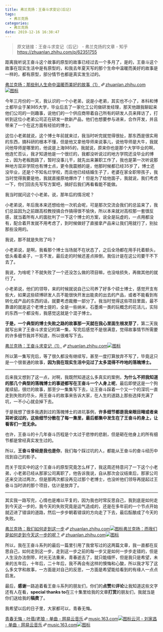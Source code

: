 ```yaml
---
title: 弗兰克扬：王奋斗求变记(后记)
tags:
  - 弗兰克扬
categories:
  - 弗兰克扬
date: 2019-12-16 16:38:47
---
```


> 原文链接：王奋斗求变记（后记） - 弗兰克扬的文章 - 知乎
      <https://zhuanlan.zhihu.com/p/62351755>

<!--more-->

<div class="Post-RichTextContainer"><div class="RichText ztext Post-RichText"><p>距离我听说王奋斗这个故事的原型的故事已经过去一个多月了，是的，王奋斗这个故事在现实生活中是有原型的，和我去年夏天写的那个生命中温暖而美好的故事是一样的，都有原型，部分情节也都是真实发生过的。</p><a target="_blank" href="https://zhuanlan.zhihu.com/p/40787849" data-draft-node="block" data-draft-type="link-card" data-image="https://pic4.zhimg.com/v2-34ff66c0991877658489861d77a4ee87_180x120.jpg" data-image-width="1068" data-image-height="441" class="LinkCard LinkCard--hasImage" data-za-detail-view-id="172"><span class="LinkCard-backdrop" style="background-image:url(https://pic4.zhimg.com/v2-34ff66c0991877658489861d77a4ee87_180x120.jpg)"></span><span class="LinkCard-content"><span class="LinkCard-text"><span class="LinkCard-title" data-text="true">弗兰克扬：那些别人生命中温暖而美好的故事（1）</span><span class="LinkCard-meta"><span style="display:inline-flex;align-items:center">​<svg class="Zi Zi--InsertLink" fill="currentColor" viewBox="0 0 24 24" width="17" height="17"><path d="M6.77 17.23c-.905-.904-.94-2.333-.08-3.193l3.059-3.06-1.192-1.19-3.059 3.058c-1.489 1.489-1.427 3.954.138 5.519s4.03 1.627 5.519.138l3.059-3.059-1.192-1.192-3.059 3.06c-.86.86-2.289.824-3.193-.08zm3.016-8.673l1.192 1.192 3.059-3.06c.86-.86 2.289-.824 3.193.08.905.905.94 2.334.08 3.194l-3.059 3.06 1.192 1.19 3.059-3.058c1.489-1.489 1.427-3.954-.138-5.519s-4.03-1.627-5.519-.138L9.786 8.557zm-1.023 6.68c.33.33.863.343 1.177.029l5.34-5.34c.314-.314.3-.846-.03-1.176-.33-.33-.862-.344-1.176-.03l-5.34 5.34c-.314.314-.3.846.03 1.177z" fill-rule="evenodd"></path></svg></span>zhuanlan.zhihu.com</span></span><span class="LinkCard-imageCell"><img class="LinkCard-image LinkCard-image--horizontal" alt="图标" src="https://pic4.zhimg.com/v2-34ff66c0991877658489861d77a4ee87_180x120.jpg"></span></span></a><p>今年三月份的一天，我认识的一个小老弟，说是小老弟，其实也不小了，本科和博士都毕业于某985大学，毕业后去了一家化工公司做研发经理，那天他跟我聊起来他们公司的一则趣事，说他们的一个供应商带着自己所有的研发人员来拜访了，打听到这位小老弟公司正在研发一款新产品，他们也想要参与进来，合作开发，并且带来了一个在这方面有经验的博士。</p><p>这位小老弟就说，这个博士年前就来过，我当时听完就觉得很扯，那东西是很实用的东西，搞科研的根本不懂，但是他又拿他导师来说事儿，说他导师是大牛，我就问他导师是哪里的，他说是上海985的，我就说，原来你也是那个大学毕业的啊，他连忙否认，我才知道他是一个很烂的，我都没听说过的地方学院还没毕业的博士，因为老板跑路了，暂时没事儿干，就先出来兼职工作了，我也是第一次听说那种地方双非学院也有博士点，更令我震撼的是，他那时候都已经35岁了，博士还没毕业，还是个不知名烂学校，而且他已经结婚生子了，老婆在家全职带孩子，我当时觉得我要是他，我就直接原地爆炸了！但是为了给他面子，我就说，我们考虑一下，你们回去先写写方案吧，搞好后我们再看看能不能做。</p><p>我当时就问这个小老弟，说，那年后的情况呢？</p><p>小老弟说，年后我本来还想给他一次机会呢，可是那次交流会我们的总监来了，我们总监因为之前跟高校教授搞合作搞得很不愉快，所以本来就对高校那一套很反感，就当着所有人的面批判了一下这个博士的方案，说全是玩虚的，一点用都没有，配合着开发就不用考虑了，到时候做好了直接拿产品来让我们用就行了，别扯那些没用的。</p><p>我说，那不就是失败了吗？</p><p>小老弟说，是啊，我看那个博士当场就不在状态了，之后全场都在用手托着额头，低头看着桌子，一言不发，最后走的时候还差点摔倒，我估计是在这公司要干不下去了。</p><p>我说，为啥呢？不就失败了一个还没怎么做的项目嘛，也没啥损失，再做其他的就行了。</p><p>小老弟说，他们的领导，来的时候就说自己公司养了好多个硕士博士，感觉开支有些大，如果这些硕博研发人员不能很快开发出能卖的出去的产品，或者不能看到有转化成产品的东西的话，就要考虑裁撤一部分了。我当时觉得这些项目里面，最不靠谱的就是这个老博士提的，全是一些纳米，石墨烯一类的玩概念的花活儿，实际的东西一个都没有，我感觉这就是个混子博士。</p><p><b>于是，一个典型的博士失败之路的故事那一天就在我心里面生根发芽了</b>，第二天我就写出来了王奋斗求变记的第一集，写完后感觉不是很满意，觉得故事情节所需要的许多细节我并不知道，所以很难写下去。</p><a target="_blank" href="https://zhuanlan.zhihu.com/p/58730664" data-draft-node="block" data-draft-type="link-card" data-image="https://pic2.zhimg.com/v2-86f084bbaf679c48e4060b7bfa3ebaf9_180x120.jpg" data-image-width="1157" data-image-height="294" class="LinkCard LinkCard--hasImage"><span class="LinkCard-backdrop" style="background-image:url(https://pic2.zhimg.com/v2-86f084bbaf679c48e4060b7bfa3ebaf9_180x120.jpg)"></span><span class="LinkCard-content"><span class="LinkCard-text"><span class="LinkCard-title" data-text="true">弗兰克扬：王奋斗求变记（1）</span><span class="LinkCard-meta"><span style="display:inline-flex;align-items:center">​<svg class="Zi Zi--InsertLink" fill="currentColor" viewBox="0 0 24 24" width="17" height="17"><path d="M6.77 17.23c-.905-.904-.94-2.333-.08-3.193l3.059-3.06-1.192-1.19-3.059 3.058c-1.489 1.489-1.427 3.954.138 5.519s4.03 1.627 5.519.138l3.059-3.059-1.192-1.192-3.059 3.06c-.86.86-2.289.824-3.193-.08zm3.016-8.673l1.192 1.192 3.059-3.06c.86-.86 2.289-.824 3.193.08.905.905.94 2.334.08 3.194l-3.059 3.06 1.192 1.19 3.059-3.058c1.489-1.489 1.427-3.954-.138-5.519s-4.03-1.627-5.519-.138L9.786 8.557zm-1.023 6.68c.33.33.863.343 1.177.029l5.34-5.34c.314-.314.3-.846-.03-1.176-.33-.33-.862-.344-1.176-.03l-5.34 5.34c-.314.314-.3.846.03 1.177z" fill-rule="evenodd"></path></svg></span>zhuanlan.zhihu.com</span></span><span class="LinkCard-imageCell"><img class="LinkCard-image LinkCard-image--horizontal" alt="图标" src="https://pic2.zhimg.com/v2-86f084bbaf679c48e4060b7bfa3ebaf9_180x120.jpg"></span></span></a><p>所以第一集写完后，等了很久都没有继续写，甚至一度打算放弃不写了，毕竟这只是一个很普通的故事，<b>因为我在现实生活中见过了太多混得不咋地的落魄博士。</b></p><hr><p>后来我又想到了这一点，对啊，我既然知道这么多真实的案例，<b>为什么不把我知道的那几个典型的落魄博士的事迹都写在王奋斗一个人身上呢</b>，最后即使这是一个狗尾续貂，很烂的故事，那至少一集集写下去，让王奋斗踩着一个又一个的深坑一直走到失败的尽头，用王奋斗的故事来告诉大家，在人生的道路上那些选择充满了坑，一不小心就会掉下去。</p><p>于是我想了很多我遇到过的落魄博士的进坑事例，<b>许多细节都是我亲眼目睹或者亲耳听说过的，这些细节分散在了每一集里，最后都集中发生在了王奋斗的身上，让看客们一览无余。</b></p><p>也许，王奋斗的十几年奋斗历程是个太过于悲惨的悲剧，但是砸在他身上的所有细节都是曾经真实发生过的。</p><p>所以，<b>王奋斗曾经是我也是你</b>，我们每个踩过坑的人，都能从王奋斗的奋斗经历中找到自己的影子。</p><p>而关于现实中的这个王奋斗的原型究竟怎么样了，我这周还特意问了一下这个小老弟，小老弟已经从那家公司离职了，他告诉我说，自从那次会议结束后，那家公司还来交流过两次，但是那两次都没再见过那个老博士，也没听他们领导再提起过王奋斗当时讲的那个项目，估计是放弃了。</p><hr><p>其实我一路写完，心情也是难以平复的，因为我也时常反思自己，我到底是如何走到今天这一步的，我今天的失败究竟是运气造成的，还是在多年前的一个节点开始就迈进了错误的道路，然后一步步朝着错误的方向走了下去，最后酝酿成了今天的失败。</p><a target="_blank" href="https://zhuanlan.zhihu.com/p/24751487" data-draft-node="block" data-draft-type="link-card" data-image="https://zhstatic.zhihu.com/assets/zhihu/editor/zhihu-card-default.svg" class="LinkCard LinkCard--hasImage"><span class="LinkCard-backdrop" style="background-image:url(https://zhstatic.zhihu.com/assets/zhihu/editor/zhihu-card-default.svg)"></span><span class="LinkCard-content"><span class="LinkCard-text"><span class="LinkCard-title" data-text="true">弗兰克扬：我们如何走到这一步</span><span class="LinkCard-meta"><span style="display:inline-flex;align-items:center">​<svg class="Zi Zi--InsertLink" fill="currentColor" viewBox="0 0 24 24" width="17" height="17"><path d="M6.77 17.23c-.905-.904-.94-2.333-.08-3.193l3.059-3.06-1.192-1.19-3.059 3.058c-1.489 1.489-1.427 3.954.138 5.519s4.03 1.627 5.519.138l3.059-3.059-1.192-1.192-3.059 3.06c-.86.86-2.289.824-3.193-.08zm3.016-8.673l1.192 1.192 3.059-3.06c.86-.86 2.289-.824 3.193.08.905.905.94 2.334.08 3.194l-3.059 3.06 1.192 1.19 3.059-3.058c1.489-1.489 1.427-3.954-.138-5.519s-4.03-1.627-5.519-.138L9.786 8.557zm-1.023 6.68c.33.33.863.343 1.177.029l5.34-5.34c.314-.314.3-.846-.03-1.176-.33-.33-.862-.344-1.176-.03l-5.34 5.34c-.314.314-.3.846.03 1.177z" fill-rule="evenodd"></path></svg></span>zhuanlan.zhihu.com</span></span><span class="LinkCard-imageCell"><img class="LinkCard-image LinkCard-image--square" alt="图标" src="https://zhstatic.zhihu.com/assets/zhihu/editor/zhihu-card-default.svg"></span></span></a><a target="_blank" href="https://zhuanlan.zhihu.com/p/54032351" data-draft-node="block" data-draft-type="link-card" data-image="https://pic1.zhimg.com/v2-db26b7b7622cd429b0bb566a17d29190_180x120.jpg" data-image-width="898" data-image-height="555" class="LinkCard LinkCard--hasImage"><span class="LinkCard-backdrop" style="background-image:url(https://pic1.zhimg.com/v2-db26b7b7622cd429b0bb566a17d29190_180x120.jpg)"></span><span class="LinkCard-content"><span class="LinkCard-text"><span class="LinkCard-title" data-text="true">弗兰克扬：而我们是如何走到今天这一步的呢？</span><span class="LinkCard-meta"><span style="display:inline-flex;align-items:center">​<svg class="Zi Zi--InsertLink" fill="currentColor" viewBox="0 0 24 24" width="17" height="17"><path d="M6.77 17.23c-.905-.904-.94-2.333-.08-3.193l3.059-3.06-1.192-1.19-3.059 3.058c-1.489 1.489-1.427 3.954.138 5.519s4.03 1.627 5.519.138l3.059-3.059-1.192-1.192-3.059 3.06c-.86.86-2.289.824-3.193-.08zm3.016-8.673l1.192 1.192 3.059-3.06c.86-.86 2.289-.824 3.193.08.905.905.94 2.334.08 3.194l-3.059 3.06 1.192 1.19 3.059-3.058c1.489-1.489 1.427-3.954-.138-5.519s-4.03-1.627-5.519-.138L9.786 8.557zm-1.023 6.68c.33.33.863.343 1.177.029l5.34-5.34c.314-.314.3-.846-.03-1.176-.33-.33-.862-.344-1.176-.03l-5.34 5.34c-.314.314-.3.846.03 1.177z" fill-rule="evenodd"></path></svg></span>zhuanlan.zhihu.com</span></span><span class="LinkCard-imageCell"><img class="LinkCard-image LinkCard-image--horizontal" alt="图标" src="https://pic1.zhimg.com/v2-db26b7b7622cd429b0bb566a17d29190_180x120.jpg"></span></span></a><p>所以，我在王奋斗系列的最后一篇里引用了我曾写过的这两篇文章，我一直都在反思自己，如何走到这一步，走到这一步之前的每一步又是如何一步步走错的，但是人生没办法倒带，时光无法重来，青春逝去了，就只能缅怀，但是我只是希望，未来的五年后，十年后，二十年后，我不再会有这样的懊悔和心酸，所以我才写了这么多文字和故事，一方面是对自己的反思，一方面是希望能给看到的有缘人一点点启发。</p><p>最后，<b>感谢</b>一路追着看王奋斗系列的朋友们，你们的<b>点赞</b>和<b>评论</b>让我知道这些文字还有人在看，<b>special thanks to</b>在三十集里给我的文章<b>打赏</b>的朋友们，我就当是你们送给我的<b>稿费</b>了。</p><p>我希望以后的日子里，大家都可以，青春无悔。</p><a target="_blank" href="https://link.zhihu.com/?target=https%3A//music.163.com/%23/song%3Fid%3D85567" data-draft-node="block" data-draft-type="link-card" data-image="https://pic1.zhimg.com/v2-56bab3e95c39e88e4d7738b99f5a1300_ipico.jpg" data-image-width="360" data-image-height="360" class="LinkCard LinkCard--hasImage"><span class="LinkCard-backdrop" style="background-image:url(https://pic1.zhimg.com/v2-56bab3e95c39e88e4d7738b99f5a1300_ipico.jpg)"></span><span class="LinkCard-content"><span class="LinkCard-text"><span class="LinkCard-title" data-text="true">青春无悔 - 叶蓓/老狼 - 单曲 - 网易云音乐</span><span class="LinkCard-meta"><span style="display:inline-flex;align-items:center">​<svg class="Zi Zi--InsertLink" fill="currentColor" viewBox="0 0 24 24" width="17" height="17"><path d="M6.77 17.23c-.905-.904-.94-2.333-.08-3.193l3.059-3.06-1.192-1.19-3.059 3.058c-1.489 1.489-1.427 3.954.138 5.519s4.03 1.627 5.519.138l3.059-3.059-1.192-1.192-3.059 3.06c-.86.86-2.289.824-3.193-.08zm3.016-8.673l1.192 1.192 3.059-3.06c.86-.86 2.289-.824 3.193.08.905.905.94 2.334.08 3.194l-3.059 3.06 1.192 1.19 3.059-3.058c1.489-1.489 1.427-3.954-.138-5.519s-4.03-1.627-5.519-.138L9.786 8.557zm-1.023 6.68c.33.33.863.343 1.177.029l5.34-5.34c.314-.314.3-.846-.03-1.176-.33-.33-.862-.344-1.176-.03l-5.34 5.34c-.314.314-.3.846.03 1.177z" fill-rule="evenodd"></path></svg></span>music.163.com</span></span><span class="LinkCard-imageCell"><img class="LinkCard-image LinkCard-image--square" alt="图标" src="https://pic1.zhimg.com/v2-56bab3e95c39e88e4d7738b99f5a1300_ipico.jpg"></span></span></a><a target="_blank" href="https://link.zhihu.com/?target=https%3A//music.163.com/%23/song%3Fid%3D121055" data-draft-node="block" data-draft-type="link-card" data-image="https://pic4.zhimg.com/v2-6dbaa21c634180449edabec28e6fc643_ipico.jpg" data-image-width="360" data-image-height="360" class="LinkCard LinkCard--hasImage"><span class="LinkCard-backdrop" style="background-image:url(https://pic4.zhimg.com/v2-6dbaa21c634180449edabec28e6fc643_ipico.jpg)"></span><span class="LinkCard-content"><span class="LinkCard-text"><span class="LinkCard-title" data-text="true">云河 - 刘家昌 - 单曲 - 网易云音乐</span><span class="LinkCard-meta"><span style="display:inline-flex;align-items:center">​<svg class="Zi Zi--InsertLink" fill="currentColor" viewBox="0 0 24 24" width="17" height="17"><path d="M6.77 17.23c-.905-.904-.94-2.333-.08-3.193l3.059-3.06-1.192-1.19-3.059 3.058c-1.489 1.489-1.427 3.954.138 5.519s4.03 1.627 5.519.138l3.059-3.059-1.192-1.192-3.059 3.06c-.86.86-2.289.824-3.193-.08zm3.016-8.673l1.192 1.192 3.059-3.06c.86-.86 2.289-.824 3.193.08.905.905.94 2.334.08 3.194l-3.059 3.06 1.192 1.19 3.059-3.058c1.489-1.489 1.427-3.954-.138-5.519s-4.03-1.627-5.519-.138L9.786 8.557zm-1.023 6.68c.33.33.863.343 1.177.029l5.34-5.34c.314-.314.3-.846-.03-1.176-.33-.33-.862-.344-1.176-.03l-5.34 5.34c-.314.314-.3.846.03 1.177z" fill-rule="evenodd"></path></svg></span>music.163.com</span></span><span class="LinkCard-imageCell"><img class="LinkCard-image LinkCard-image--square" alt="图标" src="https://pic4.zhimg.com/v2-6dbaa21c634180449edabec28e6fc643_ipico.jpg"></span></span></a><p></p></div></div>